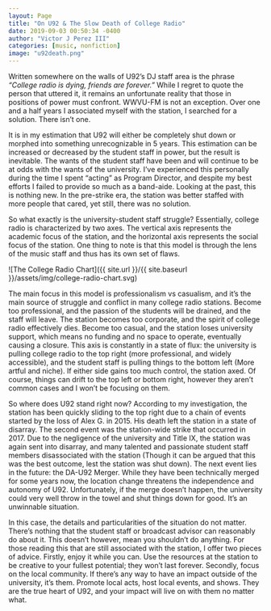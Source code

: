```yaml
---
layout: Page
title: "On U92 & The Slow Death of College Radio"
date: 2019-09-03 00:50:34 -0400
author: "Victor J Perez III"
categories: [music, nonfiction]
image: "u92death.png"
---
```


Written somewhere on the walls of U92’s DJ staff area is the phrase _“College radio is dying, friends are forever.”_ While I regret to quote the person that uttered it, it remains an unfortunate reality that those in positions of power must confront. WWVU-FM is not an exception. Over one and a half years I associated myself with the station, I searched for a solution. There isn’t one.

It is in my estimation that U92 will either be completely shut down or morphed into something unrecognizable in 5 years. This estimation can be increased or decreased by the student staff in power, but the result is inevitable. The wants of the student staff have been and will continue to be at odds with the wants of the university. I’ve experienced this personally during the time I spent “acting” as Program Director, and despite my best efforts I failed to provide so much as a band-aide. Looking at the past, this is nothing new. In the pre-strike era, the station was better staffed with more people that cared, yet still, there was no solution.

So what exactly is the university-student staff struggle? Essentially, college radio is characterized by two axes. The vertical axis represents the academic focus of the station, and the horizontal axis represents the social focus of the station. One thing to note is that this model is through the lens of the music staff and thus has its own set of flaws.

![The College Radio Chart]({{ site.url }}/{{ site.baseurl }}/assets/img/college-radio-chart.svg)

The main focus in this model is professionalism vs casualism, and it’s the main source of struggle and conflict in many college radio stations. Become too professional, and the passion of the students will be drained, and the staff will leave. The station becomes too corporate, and the spirit of college radio effectively dies. Become too casual, and the station loses university support, which means no funding and no space to operate, eventually causing a closure. This axis is constantly in a state of flux: the university is pulling college radio to the top right (more professional, and widely accessible), and the student staff is pulling things to the bottom left (More artful and niche). If either side gains too much control, the station axed. Of course, things can drift to the top left or bottom right, however they aren’t common cases and I won’t be focusing on them.

So where does U92 stand right now? According to my investigation, the station has been quickly sliding to the top right due to a chain of events started by the loss of Alex G. in 2015. His death left the station in a state of disarray. The second event was the station-wide strike that occurred in 2017. Due to the negligence of the university and Title IX, the station was again sent into disarray, and many talented and passionate student staff members disassociated with the station (Though it can be argued that this was the best outcome, lest the station was shut down). The next event lies in the future: the DA-U92 Merger. While they have been technically merged for some years now, the location change threatens the independence and autonomy of U92. Unfortunately, if the merge doesn’t happen, the university could very well throw in the towel and shut things down for good. It’s an unwinnable situation.

In this case, the details and particularities of the situation do not matter. There’s nothing that the student staff or broadcast advisor can reasonably do about it. This doesn’t however, mean you shouldn’t do anything. For those reading this that are still associated with the station, I offer two pieces of advice. Firstly, enjoy it while you can. Use the resources at the station to be creative to your fullest potential; they won’t last forever. Secondly, focus on the local community. If there’s any way to have an impact outside of the university, it’s them. Promote local acts, host local events, and shows. They are the true heart of U92, and your impact will live on with them no matter what.
